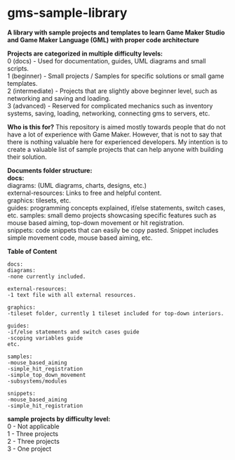 # gms-sample-library
**A library with sample projects and templates to learn Game Maker Studio and Game Maker Language (GML) with proper code architecture**



**Projects are categorized in multiple difficulty levels:**  
0 (docs) - Used for documentation, guides, UML diagrams and small scripts.  
1 (beginner) - Small projects / Samples for specific solutions or small game templates.   
2 (intermediate) - Projects that are slightly above beginner level, such as networking and saving and loading.   
3 (advanced) - Reserved for complicated mechanics such as inventory systems, saving, loading, networking, connecting gms to servers, etc.  
  
  
  
**Who is this for?**
This repository is aimed mostly towards people that do not have a lot of experience with Game Maker. However, that is not to say that there is nothing valuable here for experienced developers. My intention is to create a valuable list of sample projects that can help anyone with building their solution.  
  
**Documents folder structure:**  
**docs:**  
diagrams: (UML diagrams, charts, designs, etc.)  
external-resources: Links to free and helpful content.  
graphics: tilesets, etc.  
guides: programming concepts explained, if/else statements, switch cases, etc. 
samples: small demo projects showcasing specific features such as mouse based aiming, top-down movement or hit registration.  
snippets: code snippets that can easily be copy pasted. Snippet includes simple movement code, mouse based aiming, etc.  


**Table of Content**    
```
docs:
diagrams:   
-none currently included.  
  
external-resources:  
-1 text file with all external resources.  
  
graphics:  
-tileset folder, currently 1 tileset included for top-down interiors.
  
guides:  
-if/else statements and switch cases guide  
-scoping variables guide  
etc.
  
samples:  
-mouse_based_aiming  
-simple_hit_registration  
-simple_top_down_movement  
-subsystems/modules
  
snippets:  
-mouse_based_aiming  
-simple_hit_registration  
```  

**sample projects by difficulty level:**  
0 - Not applicable  
1 - Three projects  
2 - Three projects  
3 - One project  

